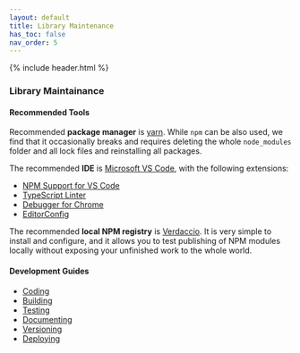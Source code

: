 ```yaml
---
layout: default
title: Library Maintenance
has_toc: false
nav_order: 5
---
```

{% include header.html %}

### Library Maintainance

#### Recommended Tools

Recommended **package manager** is [yarn](https://yarnpkg.com). While `npm` can be also used, we find that it occasionally breaks and requires deleting the whole `node_modules` folder and all lock files and reinstalling all packages.

The recommended **IDE** is [Microsoft VS Code](https://code.visualstudio.com/), with the following extensions:

* [NPM Support for VS Code](https://marketplace.visualstudio.com/items?itemName=eg2.vscode-npm-script)
* [TypeScript Linter](https://marketplace.visualstudio.com/items?itemName=ms-vscode.vscode-typescript-tslint-plugin)
* [Debugger for Chrome](https://marketplace.visualstudio.com/items?itemName=msjsdiag.debugger-for-chrome)
* [EditorConfig](https://marketplace.visualstudio.com/items?itemName=EditorConfig.EditorConfig)

The recommended **local NPM registry** is [Verdaccio](https://verdaccio.org/). It is very simple to install and configure, and it allows you to test publishing of NPM modules locally without exposing your unfinished work to the whole world.

#### Development Guides

* [Coding](code.md)
* [Building](build.md)
* [Testing](test.md)
* [Documenting](document.md)
* [Versioning](version.md)
* [Deploying](deploy.md)

